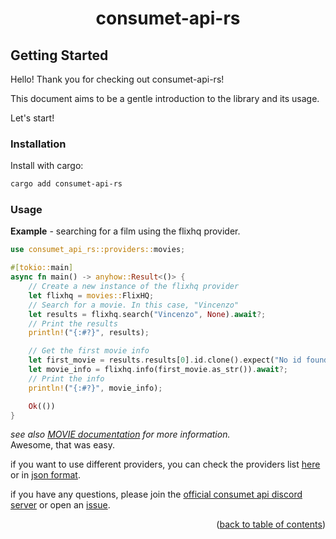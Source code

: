 <h1 align="center">consumet-api-rs</h1>

## Getting Started

Hello! Thank you for checking out consumet-api-rs!

This document aims to be a gentle introduction to the library and its usage.

Let's start!

### Installation
Install with cargo:
```sh
cargo add consumet-api-rs
```
### Usage

**Example** - searching for a film using the flixhq provider.
```rust
use consumet_api_rs::providers::movies;

#[tokio::main]
async fn main() -> anyhow::Result<()> {
    // Create a new instance of the flixhq provider
    let flixhq = movies::FlixHQ;
    // Search for a movie. In this case, "Vincenzo"
    let results = flixhq.search("Vincenzo", None).await?;
    // Print the results
    println!("{:#?}", results);

    // Get the first movie info
    let first_movie = results.results[0].id.clone().expect("No id found!");
    let movie_info = flixhq.info(first_movie.as_str()).await?;
    // Print the info
    println!("{:#?}", movie_info);

    Ok(())
}
```
*see also [MOVIE documentation](./movies.md#movies) for more information.*\
Awesome, that was easy.

if you want to use different providers, you can check the providers list [here](https://consumet.org/extensions/list/) or in [json format](https://github.com/consumet/providers-status/blob/main/providers-list.json).

if you have any questions, please join the [official consumet api discord server](https://discord.gg/qTPfvMxzNH) or open an [issue](https://github.com/carrotshniper21/consumet-api-rs/issues).

<p align="end">(<a href="https://github.com/consumet/extensions/blob/master/docs">back to table of contents</a>)</p>

